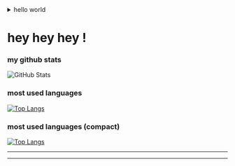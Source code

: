 <!-- ############################################################################################### -->
<!-- ############################################################################################### -->
<details>
<summary>hello world</summary>
  
  
  
  &#9472;&#9472;&#9472;&#9472;&#9472;&#9472;&#9472;&#9472;&#9472;&#9472;
  
  <!-- https://www.compart.com/en/unicode/html -->
  
  
 <br>
  
  
 [&#8859;&#8859;&#8859;&#8859;&#8859;&#8859;&#8859;&#8859;&#8859;&#8859;](https://github.com/chrisdevsandapps/youtube-links-2023March)
  
  
 <br>
  
  
 my tagnames for my projects: [&#8859;&#8859;&#8859;](https://github.com/chrisdevsandapps/my-github-repository-tags)


<br>


[mac setup guide](https://sourabhbajaj.com/mac-setup/)


background working musics: [&#8859;](https://gist.github.com/chrisdevsandapps/e75238da6604c466ce5f6a6f42eb387f)


  
 <br>
 <br>
 <br>  
  
[resources links &#8859;&#8859;&#8859;](https://github.com/chrisdevsandapps/youtube-links-2023March)
  
  
[my neovim notes](https://gist.github.com/chrisdevsandapps/258a456fb88af1f8deef84d246354a40)  
  
  
[my neovim commands](https://gist.github.com/chrisdevsandapps/9431db90e3b4586deae69fac7b2b52dc)  
  
  
[neovim resources](https://gist.github.com/chrisdevsandapps/a4bf1f077b6301df085515fa7c729b3b)  
  
[neovim init.lua setup &#8859;&#8859;&#8859;](https://github.com/chrisdevsandapps/neovim-lua-setup-2023March)
  
[neovim init.vim setup for macos &#8859;&#8859;&#8859;](https://github.com/chrisdevsandapps/neovim-init-file-on-macos)


[my tmux notes](https://gist.github.com/chrisdevsandapps/0ccf87b09a66e15a428b1e4e3763388c)
  
  
[my iTerm2 notes](https://gist.github.com/chrisdevsandapps/e8715c2fddbe003ba49aaa64724b7434)
  
  
[vscode settings and notes &#8859;&#8859;&#8859;](https://github.com/chrisdevsandapps/vscode-settings-backup)



 <br>
 <br>
 <br>   
  
  
  
  
[js-algorithm](https://github.com/TheAlgorithms/Javascript)


[coding-interview](https://github.com/jwasham/coding-interview-university)
  
  
[javascript.info](https://javascript.info/)
  

[javascripttutorial.net](https://www.javascripttutorial.net/)
  
  
 <br>
 <br>
 <br>
  
  
  
  
  
  
  
  
  
 <br>

[placeholder images](https://gist.github.com/chrisdevsandapps/e0482515c90d7b1bb1bc0d790bd3323f)




github flavored markdown block language list: [&#8859;](https://www.rubycoloredglasses.com/2013/04/languages-supported-by-github-flavored-markdown/) [&#8859;](https://github.com/github/linguist/blob/master/lib/linguist/languages.yml)



template for directory tree: [&#8859;](https://gist.github.com/chrisdevsandapps/5be9b39d51c6afc6005ee1985d13262b)


  
[indexDotHtml Template](https://gist.github.com/chrisdevsandapps/62f06902bafe4e34681a9a36f12e41d7)
  
  
  
 <br>
 <br>
 <br>
  
 
  
  <br>

[simplified.guide](https://www.simplified.guide/)
  

  
[nietzche-ipzum](http://nietzsche-ipsum.com/)
  


[linuxize](https://linuxize.com/)



[linuxHandbook](https://linuxhandbook.com/)

  
 <br>
 <br>
 <br>
  
 
</details>


<!-- ############################################################################################### -->
<!-- ############################################################################################### -->
<!-- ############################################################################################### -->







# hey hey hey !


<!-- ############################################################################################### -->
<!-- STATS -->

<!-- https://github.com/rishisuresh7/github-readme-stats -->

<!-- ![GitHub Stats](https://github-readme-stats.vercel.app/api?username=chrisdevsandapps&theme=radical) -->

<!-- ![GitHub Stats](https://github-readme-stats.vercel.app/api?username=chrisdevsandapps&theme=dark) -->

<!-- ############################################################################################### -->
<!-- ############################################################################################### -->

### my github stats

![GitHub Stats](https://github-readme-stats.vercel.app/api?username=chrisdevsandapps&theme=merko&count_private=true&show_icons=true)

<!-- ![GitHub Stats](https://github-readme-stats.vercel.app/api?username=chrisdevsandapps&theme=gruvbox) -->




<!-- ![GitHub Stats](https://github-readme-stats.vercel.app/api?username=chrisdevsandapps&theme=tokyonight) -->

<!-- ![GitHub Stats](https://github-readme-stats.vercel.app/api?username=chrisdevsandapps&theme=onedark) -->

<!-- ![GitHub Stats](https://github-readme-stats.vercel.app/api?username=chrisdevsandapps&theme=cobalt) -->

<!-- ![GitHub Stats](https://github-readme-stats.vercel.app/api?username=chrisdevsandapps&theme=synthwave) -->

<!-- ![GitHub Stats](https://github-readme-stats.vercel.app/api?username=chrisdevsandapps&theme=highcontrast) -->

<!-- ![GitHub Stats](https://github-readme-stats.vercel.app/api?username=chrisdevsandapps&theme=dracula) -->


<!-- 
[![Top Langs](https://github-readme-stats.vercel.app/api/top-langs/?username=anuraghazra&hide=javascript,html)](https://github.com/anuraghazra/github-readme-stats) -->

<!-- ############################################################################################### -->
<!-- ############################################################################################### -->

### most used languages

[![Top Langs](https://github-readme-stats.vercel.app/api/top-langs/?username=chrisdevsandapps&langs_count=10&hide=html)](https://github.com/anuraghazra/github-readme-stats)




<!-- ############################################################################################### -->
<!-- ############################################################################################### -->

### most used languages (compact)

[![Top Langs](https://github-readme-stats.vercel.app/api/top-langs/?username=chrisdevsandapps&langs_count=8&layout=compact&hide=html,css,scss)](https://github.com/anuraghazra/github-readme-stats)



<!-- ############################################################################################### -->
<!-- ############################################################################################### -->




---

---





